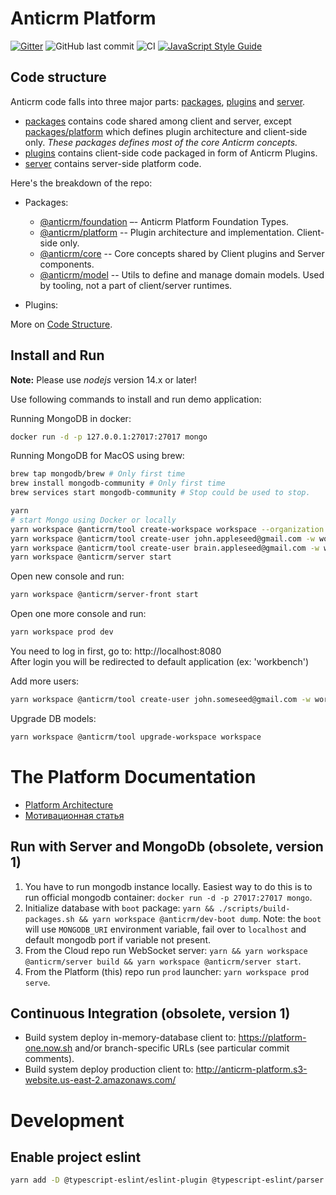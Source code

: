 # Anticrm Platform

[![Gitter](https://badges.gitter.im/anticrm/community.svg)](https://gitter.im/anticrm/community?utm_source=badge&utm_medium=badge&utm_campaign=pr-badge) ![GitHub last commit](https://img.shields.io/github/last-commit/anticrm/platform) ![CI](https://github.com/anticrm/platform/workflows/CI/badge.svg) [![JavaScript Style Guide](https://img.shields.io/badge/code_style-standard-brightgreen.svg)](https://standardjs.com)

## Code structure

Anticrm code falls into three major parts: [packages](./packages), [plugins](./plugins) and [server](./server).

* [packages](./packages) contains code shared among client and server, except [packages/platform](./packages/platform)
  which defines plugin architecture and client-side only. _These packages defines most of the core Anticrm concepts._
* [plugins](./plugins) contains client-side code packaged in form of Anticrm Plugins.
* [server](./server) contains server-side platform code.

Here's the breakdown of the repo:

* Packages:
    * [@anticrm/foundation](./packages/foundation) –- Anticrm Platform Foundation Types.
    * [@anticrm/platform](./packages/platform) -- Plugin architecture and implementation. Client-side only.
    * [@anticrm/core](./packages/core) -- Core concepts shared by Client plugins and Server components.
    * [@anticrm/model](./packages/model) -- Utils to define and manage domain models. Used by tooling, not a part of
      client/server runtimes.

* Plugins:

More on [Code Structure](https://platform-one.now.sh/docs/concepts/code-structure/).

## Install and Run

**Note:** Please use *nodejs* version 14.x or later!

Use following commands to install and run demo application:

Running MongoDB in docker:

```bash
docker run -d -p 127.0.0.1:27017:27017 mongo
```

Running MongoDB for MacOS using brew:

```bash
brew tap mongodb/brew # Only first time 
brew install mongodb-community # Only first time
brew services start mongodb-community # Stop could be used to stop.
```

```bash
yarn
# start Mongo using Docker or locally
yarn workspace @anticrm/tool create-workspace workspace --organization "My Organization"
yarn workspace @anticrm/tool create-user john.appleseed@gmail.com -w workspace -p 123 -f "John Appleseed"
yarn workspace @anticrm/tool create-user brain.appleseed@gmail.com -w workspace -p 123 -f "Brain Appleseed"
yarn workspace @anticrm/server start
```

Open new console and run:

```bash
yarn workspace @anticrm/server-front start
```

Open one more console and run:

```bash
yarn workspace prod dev
```

You need to log in first, go to: http://localhost:8080  
After login you will be redirected to default application (ex: 'workbench')

Add more users:

```bash
yarn workspace @anticrm/tool create-user john.someseed@gmail.com -w workspace -p 123 -f "John Someseed"
```

Upgrade DB models:

```bash
yarn workspace @anticrm/tool upgrade-workspace workspace
```

# The Platform Documentation

* [Platform Architecture](https://platform-one.now.sh/docs/concepts/architecture/)
* [Мотивационная статья](https://medium.com/платформа/го-я-создал-4250ec3dab76)

## Run with Server and MongoDb (obsolete, version 1)

1. You have to run mongodb instance locally. Easiest way to do this is to run official mongodb
   container: `docker run -d -p 27017:27017 mongo`.
2. Initialize database with `boot`
   package: `yarn && ./scripts/build-packages.sh && yarn workspace @anticrm/dev-boot dump`. Note: the `boot` will
   use `MONGODB_URI` environment variable, fail over to `localhost` and default mongodb port if variable not present.
3. From the Cloud repo run WebSocket
   server: `yarn && yarn workspace @anticrm/server build && yarn workspace @anticrm/server start`.
4. From the Platform (this) repo run `prod` launcher: `yarn workspace prod serve`.

## Continuous Integration (obsolete, version 1)

* Build system deploy in-memory-database client to: https://platform-one.now.sh and/or branch-specific URLs (see
  particular commit comments).
* Build system deploy production client to: http://anticrm-platform.s3-website.us-east-2.amazonaws.com/

# Development

## Enable project eslint

```bash
yarn add -D @typescript-eslint/eslint-plugin @typescript-eslint/parser eslint eslint-config-standard eslint-plugin-import eslint-plugin-node eslint-plugin-promise eslint-plugin-standard`
```
